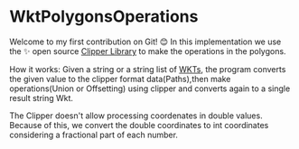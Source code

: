 # WktPolygonsOperations
Welcome to my first contribution on Git! :blush:
In this implementation we use the :sparkles: open source [Clipper Library](https://github.com/junmer/clipper-lib/) to make the operations in the polygons. 

How it works:
Given a string or a string list of [WKTs](https://en.wikipedia.org/wiki/Well-known_text_representation_of_geometry), the program converts the given value to the clipper format data(Paths),then make operations(Union or Offsetting) using clipper and converts again to a single result string Wkt.

The Clipper doesn't allow processing coordenates in double values. Because of this, we convert the double coordinates to int coordinates considering a fractional part of each number.
